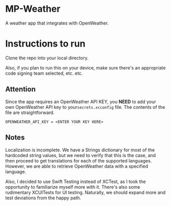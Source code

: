 # MP-Weather
 A weather app that integrates with OpenWeather.
 
# Instructions to run
Clone the repo into your local directory.

Also, if you plan to run this on your device, make sure there's an appropriate code signing team selected, etc. etc. 

## Attention
Since the app requires an OpenWeather API KEY, you **NEED** to add your own OpenWeather API key to your`secrets.xcconfig` file. The contents of the file are straightforward. 

```
OPENWEATHER_API_KEY = <ENTER YOUR KEY HERE>
```
## Notes
Localization is incomplete. We have a Strings dictionary for most of the hardcoded string values, but we need to verify that this is the case, and then proceed to get translations for each of the supported languages. However, we are able to retrieve OpenWeather data with a specified language. 

Also, I decided to use Swift Testing instead of XCTest, as I took the opportunity to familiarize myself more with it. There's also some rudimentary XCUITests for UI testing. Naturally, we should expand more and test deviations from the happy path. 

